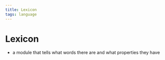 ```yaml
---
title: Lexicon
tags: language
---
```


# Lexicon
- a module that tells what words there are and what properties they have 












































































